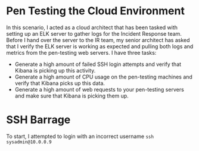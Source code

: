 # Pen Testing the Cloud Environment

In this scenario, I acted as a cloud architect that has been tasked with setting up an ELK server to gather logs for the Incident Response team.
Before I hand over the server to the IR team, my senior architect has asked that I verify the ELK server is working as expected and pulling both logs and metrics from the pen-testing web servers.
I have three tasks:
  - Generate a high amount of failed SSH login attempts and verify that Kibana is picking up this activity.
  - Generate a high amount of CPU usage on the pen-testing machines and verify that Kibana picks up this data.
  - Generate a high amount of web requests to your pen-testing servers and make sure that Kibana is picking them up.

# SSH Barrage
To start, I attempted to login with an incorrect username `ssh sysadmin@10.0.0.9` 
